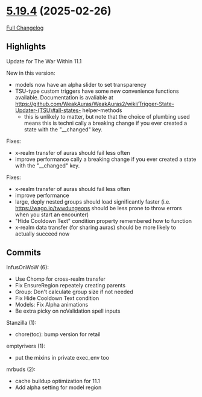 # [5.19.4](https://github.com/WeakAuras/WeakAuras2/tree/5.19.4) (2025-02-26)

[Full Changelog](https://github.com/WeakAuras/WeakAuras2/compare/5.19.3...5.19.4)

## Highlights

Update for The War Within 11.1

New in this version:

- models now have an alpha slider to set transparency
- TSU-type custom triggers have some new convenience functions available. Documentation is avaliable at https://github.com/WeakAuras/WeakAuras2/wiki/Trigger-State-Updater-(TSU)#all-states-
helper-methods
  - this is unlikely to matter, but note that the choice of plumbing used means this is techni
cally a breaking change if you ever created a state with the "__changed" key.

Fixes:

- x-realm transfer of auras should fail less often
- improve performance
cally a breaking change if you ever created a state with the "__changed" key.

Fixes:

- x-realm transfer of auras should fail less often
- improve performance
- large, deply nested groups should load significantly faster (i.e. https://wago.io/twwdungeons should be less prone to throw errors when you start an encounter)
- "Hide Cooldown Text" condition property remembered how to function
- x-realm data transfer (for sharing auras) should be more likely to actually succeed now

## Commits

InfusOnWoW (6):

- Use Chomp for cross-realm transfer
- Fix EnsureRegion repeately creating parents
- Group: Don't calculate group size if not needed
- Fix Hide Cooldown Text condition
- Models: Fix Alpha animations
- Be extra picky on noValidation spell inputs

Stanzilla (1):

- chore(toc): bump version for retail

emptyrivers (1):

- put the mixins in private exec_env too

mrbuds (2):

- cache buildup optimization for 11.1
- Add alpha setting for model region

